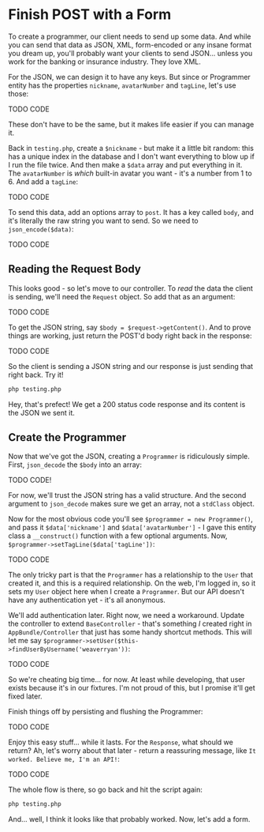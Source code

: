 # Finish POST with a Form

To create a programmer, our client needs to send up some data. And while you
can send that data as JSON, XML, form-encoded or any insane format you dream
up, you'll probably want your clients to send JSON... unless you work for
the banking or insurance industry. They love XML.

For the JSON, we can design it to have any keys. But since or Programmer
entity has the properties `nickname`, `avatarNumber` and `tagLine`, let's
use those:

TODO CODE

These don't have to be the same, but it makes life easier if you can manage it.

Back in `testing.php`, create a `$nickname` - but make it a little bit random:
this has a unique index in the database and I don't want everything to blow
up if I run the file twice. And then make a `$data` array and put everything
in it. The `avatarNumber` is *which* built-in avatar you want - it's a number
from 1 to 6. And add a `tagLine`:

TODO CODE

To send this data, add an options array to `post`. It has a key called `body`,
and it's literally the raw string you want to send. So we need to `json_encode($data)`:

TODO CODE

## Reading the Request Body

This looks good - so let's move to our controller. To *read* the data the
client is sending, we'll need the `Request` object. So add that as an argument:

TODO CODE

To get the JSON string, say `$body = $request->getContent()`. And to prove
things are working, just return the POST'd body right back in the response:

TODO CODE

So the client is sending a JSON string and our response is just sending that
right back. Try it!

```bash
php testing.php
```

Hey, that's prefect! We get a 200 status code response and its content is
the JSON we sent it.

## Create the Programmer

Now that we've got the JSON, creating a `Programmer` is ridiculously simple.
First, `json_decode` the `$body` into an array:

TODO CODE!

For now, we'll trust the JSON string has a valid structure. And the second
argument to `json_decode` makes sure we get an array, not a `stdClass` object.

Now for the most obvious code you'll see `$programmer = new Programmer()`,
and pass it `$data['nickname']` and `$data['avatarNumber']` - I gave this
entity class a `__construct()` function with a few optional arguments. Now,
`$programmer->setTagLine($data['tagLine'])`:

TODO CODE

The only tricky part is that the `Programmer` has a relationship to the `User`
that created it, and this is a required relationship. On the web, I'm logged
in, so it sets my `User` object here when I create a `Programmer`. But our
API doesn't have any authentication yet - it's all anonymous.

We'll add authentication later. Right now, we need a workaround. Update the
controller to extend `BaseController` - that's something *I* created right
in `AppBundle/Controller` that just has some handy shortcut methods. This
will let me say `$programmer->setUser($this->findUserByUsername('weaverryan'))`:

TODO CODE

So we're cheating big time... for now. At least while developing, that user
exists because it's in our fixtures. I'm not proud of this, but I promise
it'll get fixed later.

Finish things off by persisting and flushing the Programmer:

TODO CODE

Enjoy this easy stuff... while it lasts. For the `Response`, what should we
return? Ah, let's worry about that later - return a reassuring message, like
`It worked. Believe me, I'm an API!`:

TODO CODE

The whole flow is there, so go back and hit the script again:

```bash
php testing.php
```

And... well, I think it looks like that probably worked. Now, let's add a
form.
